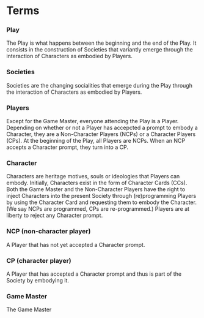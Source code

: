 # Terms

### Play

The Play is what happens between the beginning and the end of the Play. It consists in the construction of Societies that variantly emerge through the interaction of Characters as embodied by Players.

### Societies

Societies are the changing socialities that emerge during the Play through the interaction of Characters as embodied by Players.

### Players

Except for the Game Master, everyone attending the Play is a Player. Depending on whether or not a Player has accepcted a prompt to embody a Character, they are a Non-Character Players (NCPs) or a Character Players (CPs). At the beginning of the Play, all Players are NCPs. When an NCP accepts a Character prompt, they turn into a CP.

### Character

Characters are heritage motives, souls or ideologies that Players can embody. Initially, Characters exist in the form of Character Cards (CCs). Both the Game Master and the Non-Character Players have the right to inject Characters into the present Society through (re)programming Players by using the Character Card and requesting them to embody the Character. (We say NCPs are programmed, CPs are re-programmed.) Players are at liberty to reject any Character prompt.

### NCP (non-character player)

A Player that has not yet accepted a Character prompt.

### CP (character player)

A Player that has accepted a Character prompt and thus is part of the Society by embodying it.

### Game Master

The Game Master 
